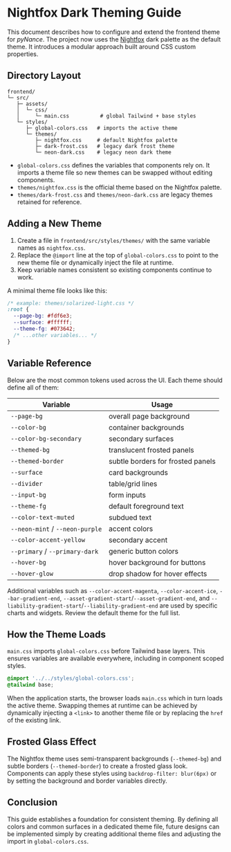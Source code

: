 # Nightfox Dark Theming Guide

This document describes how to configure and extend the frontend theme for *pyNance*.
The project now uses the [Nightfox](https://github.com/EdenEast/nightfox.nvim) dark palette as the default theme.
It introduces a modular approach built around CSS custom properties.

## Directory Layout

```
frontend/
└─ src/
   ├─ assets/
   │  └─ css/
   │     └─ main.css          # global Tailwind + base styles
   └─ styles/
      ├─ global-colors.css   # imports the active theme
      └─ themes/
         ├─ nightfox.css     # default Nightfox palette
         ├─ dark-frost.css   # legacy dark frost theme
         └─ neon-dark.css    # legacy neon dark theme
```

* `global-colors.css` defines the variables that components rely on. It imports
  a theme file so new themes can be swapped without editing components.
* `themes/nightfox.css` is the official theme based on the Nightfox palette.
* `themes/dark-frost.css` and `themes/neon-dark.css` are legacy themes retained
  for reference.

## Adding a New Theme

1. Create a file in `frontend/src/styles/themes/` with the same variable names
   as `nightfox.css`.
2. Replace the `@import` line at the top of `global-colors.css` to point to the
   new theme file or dynamically inject the file at runtime.
3. Keep variable names consistent so existing components continue to work.

A minimal theme file looks like this:

```css
/* example: themes/solarized-light.css */
:root {
  --page-bg: #fdf6e3;
  --surface: #ffffff;
  --theme-fg: #073642;
  /* ...other variables... */
}
```

## Variable Reference

Below are the most common tokens used across the UI. Each theme should define
all of them:

| Variable | Usage |
|----------|-------|
| `--page-bg` | overall page background |
| `--color-bg` | container backgrounds |
| `--color-bg-secondary` | secondary surfaces |
| `--themed-bg` | translucent frosted panels |
| `--themed-border` | subtle borders for frosted panels |
| `--surface` | card backgrounds |
| `--divider` | table/grid lines |
| `--input-bg` | form inputs |
| `--theme-fg` | default foreground text |
| `--color-text-muted` | subdued text |
| `--neon-mint` / `--neon-purple` | accent colors |
| `--color-accent-yellow` | secondary accent |
| `--primary` / `--primary-dark` | generic button colors |
| `--hover-bg` | hover background for buttons |
| `--hover-glow` | drop shadow for hover effects |

Additional variables such as `--color-accent-magenta`, `--color-accent-ice`,
`--bar-gradient-end`, `--asset-gradient-start`/`--asset-gradient-end`, and
`--liability-gradient-start`/`--liability-gradient-end` are used by specific
charts and widgets. Review the default theme for the full list.

## How the Theme Loads

`main.css` imports `global-colors.css` before Tailwind base layers. This ensures
variables are available everywhere, including in component scoped styles.

```css
@import '../../styles/global-colors.css';
@tailwind base;
```

When the application starts, the browser loads `main.css` which in turn loads the
active theme. Swapping themes at runtime can be achieved by dynamically
injecting a `<link>` to another theme file or by replacing the `href` of the
existing link.

## Frosted Glass Effect

The Nightfox theme uses semi-transparent backgrounds (`--themed-bg`) and subtle
borders (`--themed-border`) to create a frosted glass look. Components can apply
these styles using `backdrop-filter: blur(6px)` or by setting the background and
border variables directly.

## Conclusion

This guide establishes a foundation for consistent theming. By defining all
colors and common surfaces in a dedicated theme file, future designs can be
implemented simply by creating additional theme files and adjusting the import in
`global-colors.css`.

